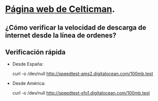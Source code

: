 # [Página web de Celticman](./).

## ¿Cómo verificar la velocidad de descarga de internet desde la línea de ordenes?

## Verificación rápida

- Desde España:

	curl -o /dev/null http://speedtest-ams2.digitalocean.com/100mb.test

- Desde América:


	curl -o /dev/null http://speedtest-sfo1.digitalocean.com/100mb.test


